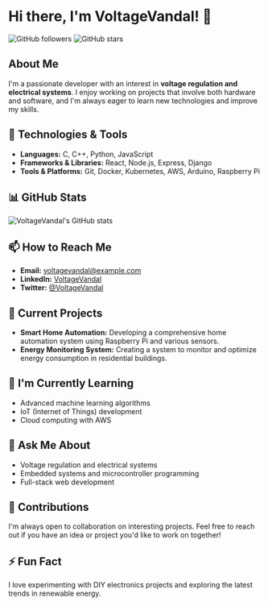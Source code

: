# Hi there, I'm VoltageVandal! 👋

![GitHub followers](https://img.shields.io/github/followers/VoltageVandal?label=Follow&style=social)
![GitHub stars](https://img.shields.io/github/stars/VoltageVandal?affiliations=OWNER%2CCOLLABORATOR&style=social)

## About Me

I'm a passionate developer with an interest in **voltage regulation and electrical systems**. I enjoy working on projects that involve both hardware and software, and I'm always eager to learn new technologies and improve my skills.

## 🔧 Technologies & Tools

- **Languages:** C, C++, Python, JavaScript
- **Frameworks & Libraries:** React, Node.js, Express, Django
- **Tools & Platforms:** Git, Docker, Kubernetes, AWS, Arduino, Raspberry Pi

## 📊 GitHub Stats

![VoltageVandal's GitHub stats](https://github-readme-stats.vercel.app/api?username=VoltageVandal&show_icons=true&theme=radical)

## 📫 How to Reach Me

- **Email:** voltagevandal@example.com
- **LinkedIn:** [VoltageVandal](https://www.linkedin.com/in/voltagevandal)
- **Twitter:** [@VoltageVandal](https://twitter.com/VoltageVandal)

## 🔭 Current Projects

- **Smart Home Automation:** Developing a comprehensive home automation system using Raspberry Pi and various sensors.
- **Energy Monitoring System:** Creating a system to monitor and optimize energy consumption in residential buildings.

## 🌱 I'm Currently Learning

- Advanced machine learning algorithms
- IoT (Internet of Things) development
- Cloud computing with AWS

## 💬 Ask Me About

- Voltage regulation and electrical systems
- Embedded systems and microcontroller programming
- Full-stack web development

## 🤝 Contributions

I'm always open to collaboration on interesting projects. Feel free to reach out if you have an idea or project you'd like to work on together!

## ⚡ Fun Fact

I love experimenting with DIY electronics projects and exploring the latest trends in renewable energy.
